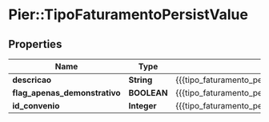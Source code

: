 # Pier::TipoFaturamentoPersistValue

## Properties
Name | Type | Description | Notes
------------ | ------------- | ------------- | -------------
**descricao** | **String** | {{{tipo_faturamento_persist_descricao_value}}} | 
**flag_apenas_demonstrativo** | **BOOLEAN** | {{{tipo_faturamento_persist_flag_apenas_demonstrativo_value}}} | 
**id_convenio** | **Integer** | {{{tipo_faturamento_persist_id_convenio_value}}} | [optional] 


